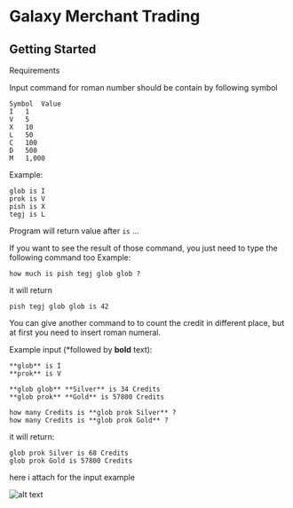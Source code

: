 # Galaxy Merchant Trading

## Getting Started
Requirements

Input command for roman number should be contain by following symbol
```
Symbol	Value
I	1
V	5
X	10
L	50
C	100
D	500
M	1,000
```

Example:

```
glob is I 
prok is V 
pish is X 
tegj is L
```

Program will return value after `is` ...

If you want to see the result of those command, you just need to type the following command too
Example:

``
how much is pish tegj glob glob ?
``

it will return 

`pish tegj glob glob is 42`

You can give another command to to count the credit in different place, but at first you need to
insert roman numeral. 

Example input (*followed by **bold** text):

```
**glob** is I
**prok** is V 

**glob glob** **Silver** is 34 Credits
**glob prok** **Gold** is 57800 Credits

how many Credits is **glob prok Silver** ?
how many Credits is **glob prok Gold** ?
```
it will return:

```
glob prok Silver is 68 Credits
glob prok Gold is 57800 Credits
``` 

here i attach for the input example

![alt text](https://i.ibb.co/KFCp9fP/Screen-Shot-2020-01-29-at-11-31-22.png)
